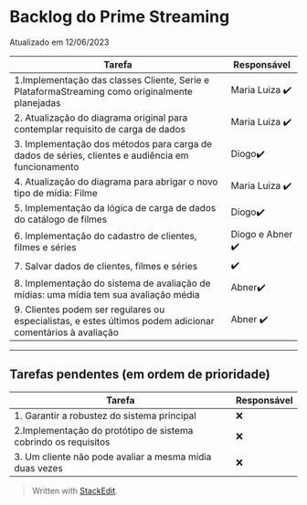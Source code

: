# Backlog do Prime Streaming
Atualizado em 12/06/2023

| Tarefa      | Responsável |
| ----------- | ----------- |
| 1.Implementação das classes Cliente, Serie e PlataformaStreaming como originalmente planejadas    | Maria Luiza ✔️  |
| 2. Atualização do diagrama original para contemplar requisito de carga de dados | Maria Luiza ✔️       |
| 3. Implementação dos métodos para carga de dados de séries, clientes e audiência em funcionamento  | Diogo✔️       |
| 4. Atualização do diagrama para abrigar o novo tipo de mídia: Filme | Maria Luiza ✔️       |
| 5. Implementação da lógica de carga de dados do catálogo de filmes |  Diogo✔️       |
| 6. Implementação do cadastro de clientes, filmes e séries | Diogo e Abner ✔️       |
| 7. Salvar dados de clientes, filmes e séries |  ✔️      |
| 8. Implementação do sistema de avaliação de mídias: uma mídia tem sua avaliação média |  Abner✔️      |
| 9. Clientes podem ser regulares ou especialistas, e estes últimos podem adicionar comentários à avaliação | Abner ✔️  |


----

## Tarefas pendentes (em ordem de prioridade)

| Tarefa      | Responsável |
| ----------- | ----------- |
| 1. Garantir a robustez do sistema principal    | ❌    |
| 2.Implementação do protótipo de sistema cobrindo os requisitos   | ❌    |
| 3. Um cliente não pode avaliar a mesma mídia duas vezes  | ❌ | 

> Written with [StackEdit](https://stackedit.io/).

